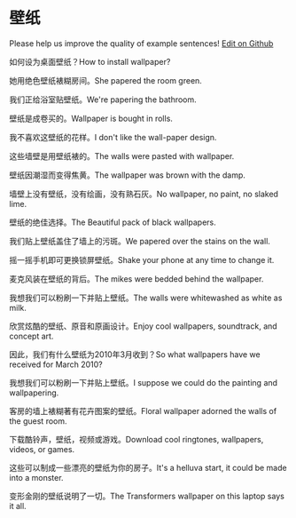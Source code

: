 # 壁纸

Please help us improve the quality of example sentences! [Edit on Github](https://github.com/jiyushe/jiyu-example-sentence-source/blob/main/chinese/bizhi.md)

<p><span class="chinese">如何设为桌面壁纸？</span><span class="english">How to install wallpaper?</span></p>

<p><span class="chinese">她用绝色壁纸裱糊房间。</span><span class="english">She papered the room green.</span></p>

<p><span class="chinese">我们正给浴室贴壁纸。</span><span class="english">We're papering the bathroom.</span></p>

<p><span class="chinese">壁纸是成卷买的。</span><span class="english">Wallpaper is bought in rolls.</span></p>

<p><span class="chinese">我不喜欢这壁纸的花样。</span><span class="english">I don't like the wall-paper design.</span></p>

<p><span class="chinese">这些墙壁是用壁纸裱的。</span><span class="english">The walls were pasted with wallpaper.</span></p>

<p><span class="chinese">壁纸因潮湿而变得焦黄。</span><span class="english">The wallpaper was brown with the damp.</span></p>

<p><span class="chinese">墙壁上没有壁纸，没有绘画，没有熟石灰。</span><span class="english">No wallpaper, no paint, no slaked lime.</span></p>

<p><span class="chinese">壁纸的绝佳选择。</span><span class="english">The Beautiful pack of black wallpapers.</span></p>

<p><span class="chinese">我们贴上壁纸盖住了墙上的污斑。</span><span class="english">We papered over the stains on the wall.</span></p>

<p><span class="chinese">摇一摇手机即可更换锁屏壁纸。</span><span class="english">Shake your phone at any time to change it.</span></p>

<p><span class="chinese">麦克风装在壁纸的背后。</span><span class="english">The mikes were bedded behind the wallpaper.</span></p>

<p><span class="chinese">我想我们可以粉刷一下并贴上壁纸。</span><span class="english">The walls were whitewashed as white as milk.</span></p>

<p><span class="chinese">欣赏炫酷的壁纸、原音和原画设计。</span><span class="english">Enjoy cool wallpapers, soundtrack, and concept art.</span></p>

<p><span class="chinese">因此，我们有什么壁纸为2010年3月收到？</span><span class="english">So what wallpapers have we received for March 2010?</span></p>

<p><span class="chinese">我想我们可以粉刷一下并贴上壁纸。</span><span class="english">I suppose we could do the painting and wallpapering.</span></p>

<p><span class="chinese">客房的墙上裱糊著有花卉图案的壁纸。</span><span class="english">Floral wallpaper adorned the walls of the guest room.</span></p>

<p><span class="chinese">下载酷铃声，壁纸，视频或游戏。</span><span class="english">Download cool ringtones, wallpapers, videos, or games.</span></p>

<p><span class="chinese">这些可以制成一些漂亮的壁纸为你的房子。</span><span class="english">It's a helluva start, it could be made into a monster.</span></p>

<p><span class="chinese">变形金刚的壁纸说明了一切。</span><span class="english">The Transformers wallpaper on this laptop says it all.</span></p>

